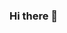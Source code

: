 ### Hi there 👋

<!--
**EmmanuelSebastian/EmmanuelSebastian** is a ✨ _special_ ✨ repository because its `README.md` (this file) appears on your GitHub profile.
# Data Loading

This python code creates a method that calculates the channel type distribution from a YouTube dataset. We need to determine the channel type distribution from the top 1000 entries in the original dataset. To do so, we first establish a separate data frame for the top 1000 entries, then write a function to determine the channel type distribution from that data frame.

## Getting Started

The given code can be copy and used for your dataset.

### Prerequisites

I did this Python Project in Anaconda using Jupiter Notebook. Recommending to install anaconda and python. 

```
Give examples
```

### Installing

Installing Anaconda is a completely straightforward method. We can download the Anaconda executive file online and then run the file and follow the installation steps. 

## Running the tests

Execute all the lines of commands.

Python code:


# 1. Import Python Libraries
import pandas as pd
import numpy as np
import matplotlib.pyplot as plt

# 2. Expand the number of columns
pd.set_option('max_columns', 500)

# 3. Read dataset
youtubedata = pd.read_csv('./youtube_dataset.csv')
youtubedata.head()

# 4. Bring top 1000 records in a dataframe
first_thousand = youtubedata.iloc[:1000,:]
first_thousand
# 5. create a function to calculate the distribution of channeltype from the top 1000 records.
def dis_fn(df, channeltype):
    print(df.groupby(channeltype)[channeltype].count())
    df[channeltype].value_counts().plot(kind='bar')
dis_fn(first_thousand, 'channeltype')
#6. Load only the top 1000 records of the original 4000 into a separate CSV file.
first_thousand.to_csv('Youtubedata-1000.csv')

#7. Print saved first 1000 record in a seperate csv file.
df1 = pd.read_csv('./youtubedata-1000.csv')
df1


### Break down into end to end tests

Test this code in your system and apply for yoiur dataset.

### And coding style tests

1. This code will create a function to calculate the distribution of the channel type in top 1000 records.
2. Save the top 1000 records into a seperate csv file.


## Deployment

You can deploy this on a live system by using the same code for different datasets for similar purposes.

## Built With

* Python Code: Anaconda

## Contributing

## Versioning

1.0
## Authors

Emmanuel Sebastian

## License

No License (Open)

## Acknowledgments

* Code Used from Durham college- 1202-Functionintro.py
* Inspiration: Prof Omar Al-Trad

Here are some ideas to get you started:

- 🔭 I’m currently working on ...
- 🌱 I’m currently learning ...
- 👯 I’m looking to collaborate on ...
- 🤔 I’m looking for help with ...
- 💬 Ask me about ...
- 📫 How to reach me: ...
- 😄 Pronouns: ...
- ⚡ Fun fact: ...
-->
